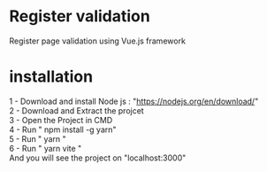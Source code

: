 # Register validation
 Register page validation using Vue.js framework  
 
# installation
1 - Download and install Node js : "https://nodejs.org/en/download/"  
2 - Download and Extract the projcet  
3 - Open the Project in CMD  
4 - Run " npm install -g yarn"  
5 - Run " yarn "  
6 - Run " yarn vite "  
And you will see the project on "localhost:3000"
